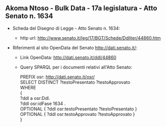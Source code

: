 ## Akoma Ntoso - Bulk Data - 17a legislatura - Atto Senato n. 1634 ##

* Scheda del Disegno di Legge - Atto Senato n. 1634:
	* http url: http://www.senato.it/leg/17/BGT/Schede/Ddliter/44860.htm

* Riferimenti al sito OpenData del Senato http://dati.senato.it/:
	* Link OpenData: http://dati.senato.it/ddl/44860
	* Query SPARQL per i documenti relativi all'Atto Senato:

        PREFIX osr: <http://dati.senato.it/osr/>  
		SELECT DISTINCT ?testoPresentato ?testoApprovato  
		WHERE  
		{  
		    ?ddl a osr:Ddl.  
		    ?ddl osr:idFase 1634 .  
		    OPTIONAL { ?ddl osr:testoPresentato ?testoPresentato }  
		    OPTIONAL { ?ddl osr:testoApprovato ?testoApprovato }  
		}
		